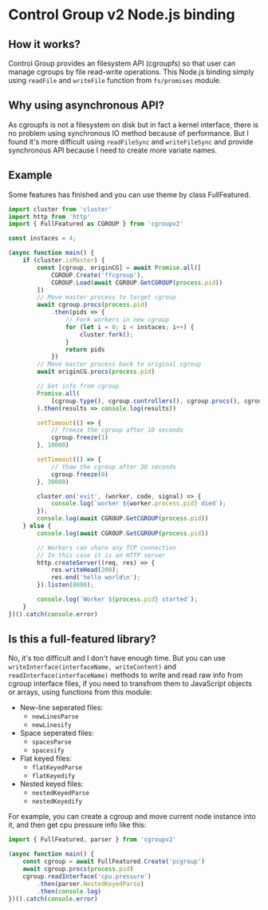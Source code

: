 # Control Group v2 Node.js binding

## How it works?

Control Group provides an filesystem API (cgroupfs) so that user can manage cgroups by file read-write operations. This Node.js binding simply using `readFile` and `writeFile` function from `fs/promises` module.

## Why using asynchronous API?

As cgroupfs is not a filesystem on disk but in fact a kernel interface, there is no problem using synchronous IO method because of performance. But I found it's more difficult using `readFileSync` and `writeFileSync` and provide synchronous API because I need to create more variate names.

## Example

Some features has finished and you can use theme by class FullFeatured.

```js
import cluster from 'cluster'
import http from 'http'
import { FullFeatured as CGROUP } from 'cgroupv2'

const instaces = 4;

(async function main() {
    if (cluster.isMaster) {
        const [cgroup, originCG] = await Promise.all([
            CGROUP.Create('ffcgroup'),
            CGROUP.Load(await CGROUP.GetCGROUP(process.pid))
        ])
        // Move master process to target cgroup
        await cgroup.procs(process.pid)
            .then(pids => {
                // Fork workers in new cgroup
                for (let i = 0; i < instaces; i++) {
                    cluster.fork();
                }
                return pids
            })
        // Move master process back to original cgroup
        await originCG.procs(process.pid)

        // Get info from cgroup
        Promise.all(
            [cgroup.type(), cgroup.controllers(), cgroup.procs(), cgroup.stat()]
        ).then(results => console.log(results))

        setTimeout(() => {
            // freeze the cgroup after 10 seconds
            cgroup.freeze(1)
        }, 10000)

        setTimeout(() => {
            // thaw the cgroup after 30 seconds
            cgroup.freeze(0)
        }, 30000)

        cluster.on('exit', (worker, code, signal) => {
            console.log(`worker ${worker.process.pid} died`);
        });
        console.log(await CGROUP.GetCGROUP(process.pid))
    } else {
        console.log(await CGROUP.GetCGROUP(process.pid))

        // Workers can share any TCP connection
        // In this case it is an HTTP server
        http.createServer((req, res) => {
            res.writeHead(200);
            res.end('hello world\n');
        }).listen(8000);

        console.log(`Worker ${process.pid} started`);
    }
})().catch(console.error)
```

## Is this a full-featured library?

No, it's too difficult and I don't have enough time. But you can use `writeInterface(interfaceName, writeContent)` and `readInterface(interfaceName)` methods to write and read raw info from cgroup interface files, if you need to transfrom them to JavaScript objects or arrays, using functions from this module:

- New-line seperated files:
    - `newLinesParse`
    - `newLinesify`
- Space seperated files:
    - `spacesParse`
    - `spacesify`
- Flat keyed files:
    - `flatKeyedParse`
    - `flatKeyedify`
- Nested keyed files:
    - `nestedKeyedParse`
    - `nestedKeyedify`

For example, you can create a cgroup and move current node instance into it, and then get cpu pressure info like this:

```js
import { FullFeatured, parser } from 'cgroupv2'

(async function main() {
    const cgroup = await FullFeatured.Create('pcgroup')
    await cgroup.procs(process.pid)
    cgroup.readInterface('cpu.pressure')
        .then(parser.NestedKeyedParse)
        .then(console.log)
})().catch(console.error)
```